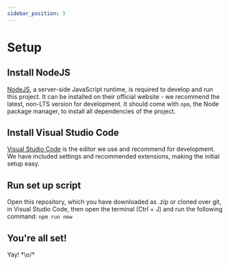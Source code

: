 ```yaml
---
sidebar_position: 3
---
```


# Setup

## Install NodeJS

[NodeJS](https://nodejs.org/), a server-side JavaScript runtime, is required to develop and run this project. It can be installed on their official website - we recommend the latest, non-LTS version for development. It should come with `npm`, the Node package manager, to install all dependencies of the project.

## Install Visual Studio Code

[Visual Studio Code](https://code.visualstudio.com/) is the editor we use and recommend for development. We have included settings and recommended extensions, making the initial setup easy.

## Run set up script

Open this repository, which you have downloaded as .zip or cloned over git, in Visual Studio Code, then open the terminal (Ctrl + J) and run the following command: `npm run new`

## You're all set!

Yay! \*\o/\*
